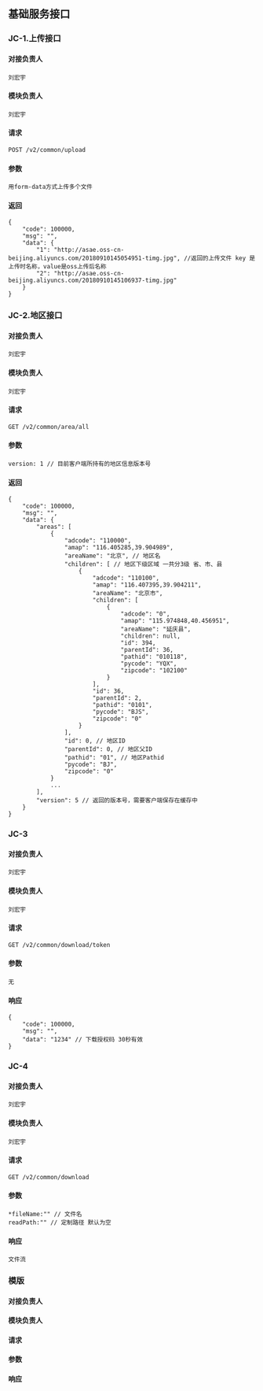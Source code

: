 ## 基础服务接口

### JC-1.上传接口
#### 对接负责人
    刘宏宇
#### 模块负责人
    刘宏宇
#### 请求
    POST /v2/common/upload
#### 参数
    用form-data方式上传多个文件
#### 返回
    {
        "code": 100000,
        "msg": "",
        "data": {
            "1": "http://asae.oss-cn-beijing.aliyuncs.com/20180910145054951-timg.jpg", //返回的上传文件 key 是上传时名称，value是oss上传后名称
            "2": "http://asae.oss-cn-beijing.aliyuncs.com/20180910145106937-timg.jpg"
        }
    }

### JC-2.地区接口
#### 对接负责人
    刘宏宇
#### 模块负责人
    刘宏宇
#### 请求
    GET /v2/common/area/all
#### 参数
    version: 1 // 目前客户端所持有的地区信息版本号
#### 返回
    {
        "code": 100000,
        "msg": "",
        "data": {
            "areas": [
                {
                    "adcode": "110000",
                    "amap": "116.405285,39.904989",
                    "areaName": "北京", // 地区名
                    "children": [ // 地区下级区域 一共分3级 省、市、县
                        {
                            "adcode": "110100",
                            "amap": "116.407395,39.904211",
                            "areaName": "北京市",
                            "children": [
                                {
                                    "adcode": "0",
                                    "amap": "115.974848,40.456951",
                                    "areaName": "延庆县",
                                    "children": null,
                                    "id": 394,
                                    "parentId": 36,
                                    "pathid": "010118",
                                    "pycode": "YQX",
                                    "zipcode": "102100"
                                }
                            ],
                            "id": 36,
                            "parentId": 2,
                            "pathid": "0101",
                            "pycode": "BJS",
                            "zipcode": "0"
                        }
                    ],
                    "id": 0, // 地区ID
                    "parentId": 0, // 地区父ID
                    "pathid": "01", // 地区Pathid
                    "pycode": "BJ",
                    "zipcode": "0"
                }
                ...
            ],
            "version": 5 // 返回的版本号，需要客户端保存在缓存中
        }
    }

### JC-3
#### 对接负责人
    刘宏宇
#### 模块负责人
    刘宏宇
#### 请求
    GET /v2/common/download/token
#### 参数
    无
#### 响应
    {
        "code": 100000,
        "msg": "",
        "data": "1234" // 下载授权码 30秒有效
    }


### JC-4
#### 对接负责人
    刘宏宇
#### 模块负责人
    刘宏宇
#### 请求
    GET /v2/common/download
#### 参数
    *fileName:"" // 文件名
    readPath:"" // 定制路径 默认为空
#### 响应
    文件流

### 模版
#### 对接负责人
#### 模块负责人
#### 请求
#### 参数
#### 响应